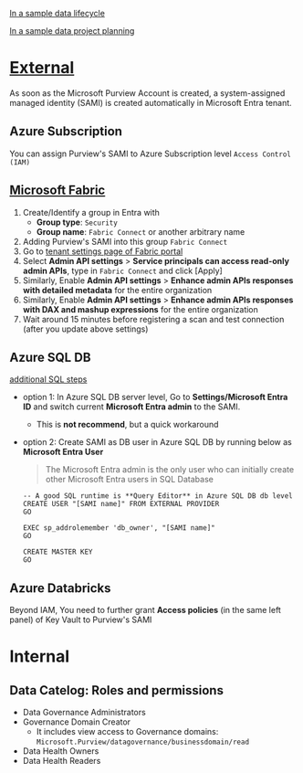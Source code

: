 [In a sample data lifecycle](https://learn.microsoft.com/en-us/purview/governance-roles-permissions#data-asset-lifecycle-example)

[In a sample data project planning](https://learn.microsoft.com/en-us/purview/data-catalog-get-started#reference-model-for-planning)

# [External](https://learn.microsoft.com/en-us/purview/manage-credentials)
As soon as the Microsoft Purview Account is created, a system-assigned managed identity (SAMI) is created automatically in Microsoft Entra tenant.

## Azure Subscription

You can assign Purview's SAMI to Azure Subscription level `Access Control (IAM)`

## [Microsoft Fabric](https://learn.microsoft.com/en-us/purview/register-scan-fabric-tenant)
1. Create/Identify a group in Entra with 
    - **Group type**: `Security`
    - **Group name**: `Fabric Connect` or another arbitrary name
2. Adding Purview's SAMI into this group `Fabric Connect`
3. Go to [tenant settings page of Fabric portal](https://app.fabric.microsoft.com/admin-portal/tenantSettings)
4. Select **Admin API settings** > **Service principals can access read-only admin APIs**, type in `Fabric Connect` and click [Apply]
5. Similarly, Enable **Admin API settings** > **Enhance admin APIs responses with detailed metadata** for the entire organization
6. Similarly, Enable **Admin API settings** > **Enhance admin APIs responses with DAX and mashup expressions** for the entire organization
7. Wait around 15 minutes before registering a scan and test connection (after you update above settings)


## Azure SQL DB
[additional SQL steps](https://learn.microsoft.com/en-us/purview/register-scan-azure-sql-database?tabs=managed-identity)
- option 1: In Azure SQL DB server level, Go to **Settings/Microsoft Entra ID** and switch current **Microsoft Entra admin** to the SAMI.
  - This is **not recommend**, but a quick workaround
- option 2: Create SAMI as DB user in Azure SQL DB by running below as **Microsoft Entra User**
  > The Microsoft Entra admin is the only user who can initially create other Microsoft Entra users in SQL Database
  
  ```
  -- A good SQL runtime is **Query Editor** in Azure SQL DB db level
  CREATE USER "[SAMI name]" FROM EXTERNAL PROVIDER
  GO

  EXEC sp_addrolemember 'db_owner', "[SAMI name]"
  GO

  CREATE MASTER KEY
  GO
  ```
## Azure Databricks
Beyond IAM, You need to further grant **Access policies** (in the same left panel) of Key Vault to Purview's SAMI

# Internal
## Data Catelog: Roles and permissions
- Data Governance Administrators
- Governance Domain Creator
  - It includes view access to Governance domains: `Microsoft.Purview/datagovernance/businessdomain/read`
- Data Health Owners
- Data Health Readers


